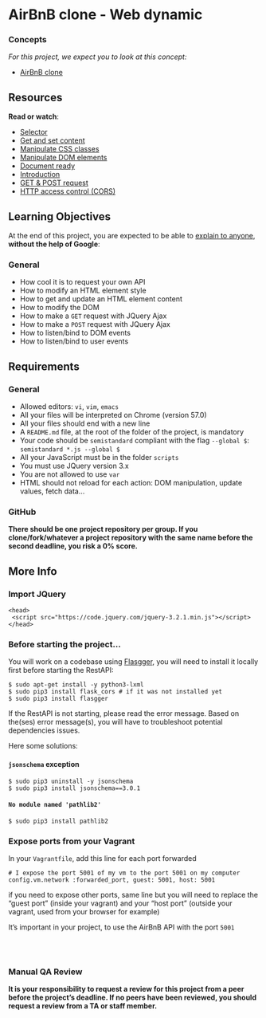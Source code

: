 
<h1>AirBnB clone - Web dynamic</h1>
<div>
<div>
<h3>Concepts</h3>
</div>
<div>
<p><em>For this project, we expect you to look at this concept:</em></p>
<ul>
<li><a href="https://intranet.hbtn.io/concepts/865">AirBnB clone</a></li>
</ul>
</div>
</div>
<div>
<div>
<h2>Resources</h2>
<p><strong>Read or watch</strong>:</p>
<ul>
<li><a title="Selector" href="https://intranet.hbtn.io/rltoken/Jmbg6KcxvbKHIa5xsQV46g" target="_blank" rel="noopener">Selector</a></li>
<li><a title="Get and set content" href="https://intranet.hbtn.io/rltoken/2mRqt8u3Z3y1oKC241-aMg" target="_blank" rel="noopener">Get and set content</a></li>
<li><a title="Manipulate CSS classes" href="https://intranet.hbtn.io/rltoken/ME0IoUyUCIIHBBVF-DIx7w" target="_blank" rel="noopener">Manipulate CSS classes</a></li>
<li><a title="Manipulate DOM elements" href="https://intranet.hbtn.io/rltoken/PMB_KGhPNGBGK0Jy-IFR0w" target="_blank" rel="noopener">Manipulate DOM elements</a></li>
<li><a title="Document ready" href="https://intranet.hbtn.io/rltoken/lHvOay7jV5SY4zXx0NrTNA" target="_blank" rel="noopener">Document ready</a></li>
<li><a title="Introduction" href="https://intranet.hbtn.io/rltoken/di4Rszp8KfAOVmcUeAPtMA" target="_blank" rel="noopener">Introduction</a></li>
<li><a title="GET &amp; POST request" href="https://intranet.hbtn.io/rltoken/ezQpW3sxDwFFOfUNTXuaaw" target="_blank" rel="noopener">GET &amp; POST request</a></li>
<li><a title="HTTP access control (CORS)" href="https://intranet.hbtn.io/rltoken/3c_POD0uqzfYwzSODdURww" target="_blank" rel="noopener">HTTP access control (CORS)</a></li>
</ul>
<h2>Learning Objectives</h2>
<p>At the end of this project, you are expected to be able to <a title="explain to anyone" href="https://intranet.hbtn.io/rltoken/x4ZVwAvxdN7f6ZwP4hPoRQ" target="_blank" rel="noopener">explain to anyone</a>, <strong>without the help of Google</strong>:</p>
<h3>General</h3>
<ul>
<li>How cool it is to request your own API</li>
<li>How to modify an HTML element style</li>
<li>How to get and update an HTML element content</li>
<li>How to modify the DOM</li>
<li>How to make a <code>GET</code> request with JQuery Ajax</li>
<li>How to make a <code>POST</code> request with JQuery Ajax</li>
<li>How to listen/bind to DOM events</li>
<li>How to listen/bind to user events</li>
</ul>
<h2>Requirements</h2>
<h3>General</h3>
<ul>
<li>Allowed editors: <code>vi</code>, <code>vim</code>, <code>emacs</code></li>
<li>All your files will be interpreted on Chrome (version 57.0)</li>
<li>All your files should end with a new line</li>
<li>A <code>README.md</code> file, at the root of the folder of the project, is mandatory</li>
<li>Your code should be <code>semistandard</code> compliant with the flag <code>--global $</code>: <code>semistandard *.js --global $</code></li>
<li>All your JavaScript must be in the folder <code>scripts</code></li>
<li>You must use JQuery version 3.x</li>
<li>You are not allowed to use <code>var</code></li>
<li>HTML should not reload for each action: DOM manipulation, update values, fetch data&hellip;</li>
</ul>
<h3>GitHub</h3>
<p><strong>There should be one project repository per group. If you clone/fork/whatever a project repository with the same name before the second deadline, you risk a 0% score.</strong></p>
<h2>More Info</h2>
<h3>Import JQuery</h3>
<pre><code>&lt;head&gt;
 &lt;script src="https://code.jquery.com/jquery-3.2.1.min.js"&gt;&lt;/script&gt;
&lt;/head&gt;
</code></pre>
<h3>Before starting the project&hellip;</h3>
<p>You will work on a codebase using <a title="Flasgger" href="https://intranet.hbtn.io/rltoken/TC9ahZWJWQmSl3XVRKsEZg" target="_blank" rel="noopener">Flasgger</a>, you will need to install it locally first before starting the RestAPI:</p>
<pre><code>$ sudo apt-get install -y python3-lxml
$ sudo pip3 install flask_cors # if it was not installed yet
$ sudo pip3 install flasgger
</code></pre>
<p>If the RestAPI is not starting, please read the error message. Based on the(ses) error message(s), you will have to troubleshoot potential dependencies issues.</p>
<p>Here some solutions:</p>
<h4><code>jsonschema</code> exception</h4>
<pre><code>$ sudo pip3 uninstall -y jsonschema
$ sudo pip3 install jsonschema==3.0.1
</code></pre>
<h4><code>No module named 'pathlib2'</code></h4>
<pre><code>$ sudo pip3 install pathlib2
</code></pre>
<h3>Expose ports from your Vagrant</h3>
<p>In your <code>Vagrantfile</code>, add this line for each port forwarded</p>
<pre><code># I expose the port 5001 of my vm to the port 5001 on my computer
config.vm.network :forwarded_port, guest: 5001, host: 5001
</code></pre>
<p>if you need to expose other ports, same line but you will need to replace the &ldquo;guest port&rdquo; (inside your vagrant) and your &ldquo;host port&rdquo; (outside your vagrant, used from your browser for example)</p>
<p>It&rsquo;s important in your project, to use the AirBnB API with the port <code>5001</code></p>
<p><br /><br /><img src="https://s3.eu-west-3.amazonaws.com/hbtn.intranet.project.files/concepts/74/hbnb_step5.png" alt="" /></p>
<h3>Manual QA Review</h3>
<p><strong>It is your responsibility to request a review for this project from a peer before the project&rsquo;s deadline. If no peers have been reviewed, you should request a review from a TA or staff member.</strong></p>
</div>
</div>
